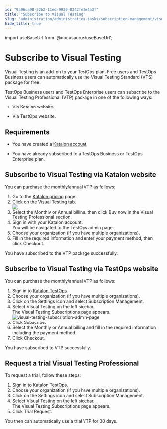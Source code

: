 ```yaml
---
id: "9a96ca90-22b2-11ed-9930-0242fe3e4a3f"
title: "Subscribe to Visual Testing"
slug: "administration/administration-tasks/subscription-management/visual-testing-subscription/subscribe-to-visual-testing"
hide_title: true
---
```

import useBaseUrl from '@docusaurus/useBaseUrl';


# <a id="concept-8855" class="anchor_top_offset"/><a id="ariaid-title1" class="anchor_top_offset"/>Subscribe to Visual Testing

<p xmlns="http://www.w3.org/1999/xhtml" className="shortdesc">Visual Testing is an add-on to your TestOps plan. Free users and TestOps Business users can automatically use the Visual Testing Standard (VTS) package for free.</p> 
<div xmlns="http://www.w3.org/1999/xhtml" className="p">TestOps Business users and TestOps Enterprise users can subscribe to the Visual Testing Professional (VTP) package in one of the following ways:<ul className="ul"><li className="li"><p className="p">Via Katalon website.</p></li><li className="li"><p className="p">Via TestOps website.</p></li></ul></div>

## Requirements

<div xmlns="http://www.w3.org/1999/xhtml" className="p"><ul className="ul"><li className="li"><p className="p">You have created a <a className="xref j-external-link" href="https://www.katalon.com/sign-up/Katalon account" target="_blank">Katalon account</a>.</p></li><li className="li"><p className="p">You have already subscribed to a TestOps Business or TestOps Enterprise plan.</p></li></ul></div>

## <a id="task-1527" class="anchor_top_offset"/>Subscribe to Visual Testing via Katalon website 

<section xmlns="http://www.w3.org/1999/xhtml" className="section context">You can purchase the monthly/annual VTP as follows:</section> 
<ol xmlns="http://www.w3.org/1999/xhtml" className="ol steps"><li className="li step stepexpand"><span className="ph cmd">Go to the <a className="xref j-external-link" href="https://katalon.com/pricing/" target="_blank">Katalon pricing</a> page.</span></li><li className="li step stepexpand"><span className="ph cmd">Click on the <span className="ph uicontrol">Visual Testing</span> tab.</span><div className="itemgroup info"><img className="image" src={useBaseUrl("/9a8dc9e0-22b2-11ed-9930-0242fe3e4a3f.png")} /></div></li><li className="li step stepexpand"><span className="ph cmd">Select the <span className="ph uicontrol">Monthly</span> or <span className="ph uicontrol">Annual</span> billing, then click <span className="ph uicontrol">Buy now</span> in the <span className="ph uicontrol">Visual Testing Professional</span> section. </span></li><li className="li step stepexpand"><span className="ph cmd">Sign in with your Katalon account.</span><div className="itemgroup info">You will be navigated to the TestOps admin page. </div></li><li className="li step stepexpand"><span className="ph cmd">Choose your organization (if you have multiple organizations).</span></li><li className="li step stepexpand"><span className="ph cmd">Fill in the required information and enter your payment method, then click <span className="ph uicontrol">Checkout</span>.</span></li></ol> 
<section xmlns="http://www.w3.org/1999/xhtml" className="section result">You have subscribed to the VTP package successfully.</section> 

## <a id="task-2627" class="anchor_top_offset"/>Subscribe to Visual Testing via TestOps website

<section xmlns="http://www.w3.org/1999/xhtml" className="section context">You can purchase the monthly/annual VTP as follows:</section> 
<ol xmlns="http://www.w3.org/1999/xhtml" className="ol steps"><li className="li step stepexpand"><span className="ph cmd">Sign in to <a className="xref j-external-link" href="https://testops.katalon.io/login" target="_blank">Katalon TestOps</a>.</span></li><li className="li step stepexpand"><span className="ph cmd">Choose your organization (if you have multiple organizations).</span></li><li className="li step stepexpand"><span className="ph cmd">Click on the <span className="ph uicontrol">Settings</span> icon and select <span className="ph uicontrol">Subscription Management</span>.</span></li><li className="li step stepexpand"><span className="ph cmd">Select <span className="ph uicontrol">Visual Testing</span> on the left sidebar.</span><div className="itemgroup info">The <span className="ph uicontrol">Visual Testing Subscriptions</span> page appears. </div><div className="itemgroup stepresult"><img className="image" src={useBaseUrl("/9a8c9160-22b2-11ed-9930-0242fe3e4a3f.png")} alt="visual-testing-subscription-admin-page" /></div></li><li className="li step stepexpand"><span className="ph cmd">Click  <span className="ph uicontrol">Subscribe</span>.</span></li><li className="li step stepexpand"><span className="ph cmd">Select the <span className="ph uicontrol">Monthly</span> or <span className="ph uicontrol">Annual</span> billing and fill in the required information including the payment method.</span></li><li className="li step stepexpand"><span className="ph cmd">Click <span className="ph uicontrol">Checkout</span>.</span></li></ol> 
<section xmlns="http://www.w3.org/1999/xhtml" className="section result">You have subscribed to VTP successfully.</section> 

## <a id="task-5088" class="anchor_top_offset"/>Request a trial Visual Testing Professional

<section xmlns="http://www.w3.org/1999/xhtml" className="section context">To request a trial, follow these steps:</section> 
<ol xmlns="http://www.w3.org/1999/xhtml" className="ol steps"><li className="li step stepexpand"><span className="ph cmd">Sign in to <a className="xref j-external-link" href="https://testops.katalon.io/login" target="_blank">Katalon TestOps</a>.</span></li><li className="li step stepexpand"><span className="ph cmd">Choose your organization (if you have multiple organizations).</span></li><li className="li step stepexpand"><span className="ph cmd">Click on the <span className="ph uicontrol">Settings</span> icon and select <span className="ph uicontrol">Subscription Management</span>.</span></li><li className="li step stepexpand"><span className="ph cmd">Select <span className="ph uicontrol">Visual Testing</span> on the left sidebar.</span><div className="itemgroup info">The <span className="ph uicontrol">Visual Testing Subscriptions</span> page appears. </div></li><li className="li step stepexpand"><span className="ph cmd">Click <span className="ph uicontrol">Trial Request</span>.</span></li></ol> 
<section xmlns="http://www.w3.org/1999/xhtml" className="section result">You then can automatically use a trial VTP for 30 days. </section> 
